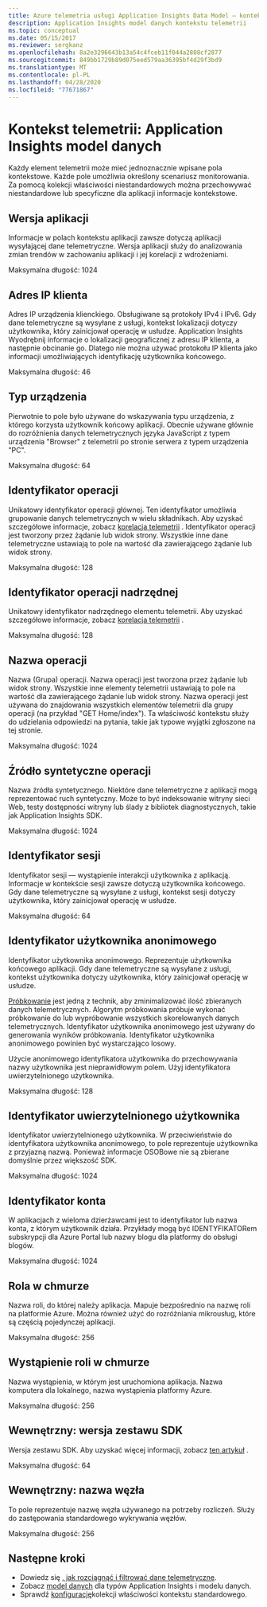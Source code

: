 ```yaml
---
title: Azure telemetria usługi Application Insights Data Model — kontekst telemetrii | Microsoft Docs
description: Application Insights model danych kontekstu telemetrii
ms.topic: conceptual
ms.date: 05/15/2017
ms.reviewer: sergkanz
ms.openlocfilehash: 8a2e3296643b13a54c4fceb11f044a2808cf2877
ms.sourcegitcommit: 849bb1729b89d075eed579aa36395bf4d29f3bd9
ms.translationtype: MT
ms.contentlocale: pl-PL
ms.lasthandoff: 04/28/2020
ms.locfileid: "77671867"
---
```

# <a name="telemetry-context-application-insights-data-model"></a>Kontekst telemetrii: Application Insights model danych

Każdy element telemetrii może mieć jednoznacznie wpisane pola kontekstowe. Każde pole umożliwia określony scenariusz monitorowania. Za pomocą kolekcji właściwości niestandardowych można przechowywać niestandardowe lub specyficzne dla aplikacji informacje kontekstowe.


## <a name="application-version"></a>Wersja aplikacji

Informacje w polach kontekstu aplikacji zawsze dotyczą aplikacji wysyłającej dane telemetryczne. Wersja aplikacji służy do analizowania zmian trendów w zachowaniu aplikacji i jej korelacji z wdrożeniami.

Maksymalna długość: 1024


## <a name="client-ip-address"></a>Adres IP klienta

Adres IP urządzenia klienckiego. Obsługiwane są protokoły IPv4 i IPv6. Gdy dane telemetryczne są wysyłane z usługi, kontekst lokalizacji dotyczy użytkownika, który zainicjował operację w usłudze. Application Insights Wyodrębnij informacje o lokalizacji geograficznej z adresu IP klienta, a następnie obcinanie go. Dlatego nie można używać protokołu IP klienta jako informacji umożliwiających identyfikację użytkownika końcowego. 

Maksymalna długość: 46


## <a name="device-type"></a>Typ urządzenia

Pierwotnie to pole było używane do wskazywania typu urządzenia, z którego korzysta użytkownik końcowy aplikacji. Obecnie używane głównie do rozróżnienia danych telemetrycznych języka JavaScript z typem urządzenia "Browser" z telemetrii po stronie serwera z typem urządzenia "PC".

Maksymalna długość: 64


## <a name="operation-id"></a>Identyfikator operacji

Unikatowy identyfikator operacji głównej. Ten identyfikator umożliwia grupowanie danych telemetrycznych w wielu składnikach. Aby uzyskać szczegółowe informacje, zobacz [korelacja telemetrii](../../azure-monitor/app/correlation.md) . Identyfikator operacji jest tworzony przez żądanie lub widok strony. Wszystkie inne dane telemetryczne ustawiają to pole na wartość dla zawierającego żądanie lub widok strony. 

Maksymalna długość: 128


## <a name="parent-operation-id"></a>Identyfikator operacji nadrzędnej

Unikatowy identyfikator nadrzędnego elementu telemetrii. Aby uzyskać szczegółowe informacje, zobacz [korelacja telemetrii](../../azure-monitor/app/correlation.md) .

Maksymalna długość: 128


## <a name="operation-name"></a>Nazwa operacji

Nazwa (Grupa) operacji. Nazwa operacji jest tworzona przez żądanie lub widok strony. Wszystkie inne elementy telemetrii ustawiają to pole na wartość dla zawierającego żądanie lub widok strony. Nazwa operacji jest używana do znajdowania wszystkich elementów telemetrii dla grupy operacji (na przykład "GET Home/index"). Ta właściwość kontekstu służy do udzielania odpowiedzi na pytania, takie jak typowe wyjątki zgłoszone na tej stronie.

Maksymalna długość: 1024


## <a name="synthetic-source-of-the-operation"></a>Źródło syntetyczne operacji

Nazwa źródła syntetycznego. Niektóre dane telemetryczne z aplikacji mogą reprezentować ruch syntetyczny. Może to być indeksowanie witryny sieci Web, testy dostępności witryny lub ślady z bibliotek diagnostycznych, takie jak Application Insights SDK.

Maksymalna długość: 1024


## <a name="session-id"></a>Identyfikator sesji

Identyfikator sesji — wystąpienie interakcji użytkownika z aplikacją. Informacje w kontekście sesji zawsze dotyczą użytkownika końcowego. Gdy dane telemetryczne są wysyłane z usługi, kontekst sesji dotyczy użytkownika, który zainicjował operację w usłudze.

Maksymalna długość: 64


## <a name="anonymous-user-id"></a>Identyfikator użytkownika anonimowego

Identyfikator użytkownika anonimowego. Reprezentuje użytkownika końcowego aplikacji. Gdy dane telemetryczne są wysyłane z usługi, kontekst użytkownika dotyczy użytkownika, który zainicjował operację w usłudze.

[Próbkowanie](../../azure-monitor/app/sampling.md) jest jedną z technik, aby zminimalizować ilość zbieranych danych telemetrycznych. Algorytm próbkowania próbuje wykonać próbkowanie do lub wypróbowanie wszystkich skorelowanych danych telemetrycznych. Identyfikator użytkownika anonimowego jest używany do generowania wyników próbkowania. Identyfikator użytkownika anonimowego powinien być wystarczająco losowy. 

Użycie anonimowego identyfikatora użytkownika do przechowywania nazwy użytkownika jest nieprawidłowym polem. Użyj identyfikatora uwierzytelnionego użytkownika.

Maksymalna długość: 128


## <a name="authenticated-user-id"></a>Identyfikator uwierzytelnionego użytkownika

Identyfikator uwierzytelnionego użytkownika. W przeciwieństwie do identyfikatora użytkownika anonimowego, to pole reprezentuje użytkownika z przyjazną nazwą. Ponieważ informacje OSOBowe nie są zbierane domyślnie przez większość SDK.

Maksymalna długość: 1024


## <a name="account-id"></a>Identyfikator konta

W aplikacjach z wieloma dzierżawcami jest to identyfikator lub nazwa konta, z którym użytkownik działa. Przykłady mogą być IDENTYFIKATORem subskrypcji dla Azure Portal lub nazwy blogu dla platformy do obsługi blogów.

Maksymalna długość: 1024


## <a name="cloud-role"></a>Rola w chmurze

Nazwa roli, do której należy aplikacja. Mapuje bezpośrednio na nazwę roli na platformie Azure. Można również użyć do rozróżniania mikrousług, które są częścią pojedynczej aplikacji.

Maksymalna długość: 256


## <a name="cloud-role-instance"></a>Wystąpienie roli w chmurze

Nazwa wystąpienia, w którym jest uruchomiona aplikacja. Nazwa komputera dla lokalnego, nazwa wystąpienia platformy Azure.

Maksymalna długość: 256


## <a name="internal-sdk-version"></a>Wewnętrzny: wersja zestawu SDK

Wersja zestawu SDK. Aby uzyskać więcej informacji, zobacz [ten artykuł](https://github.com/microsoft/ApplicationInsights-Home/blob/master/EndpointSpecs/SDK-VERSIONS.md) .

Maksymalna długość: 64


## <a name="internal-node-name"></a>Wewnętrzny: nazwa węzła

To pole reprezentuje nazwę węzła używanego na potrzeby rozliczeń. Służy do zastępowania standardowego wykrywania węzłów.

Maksymalna długość: 256


## <a name="next-steps"></a>Następne kroki

- Dowiedz się [, jak rozciągnąć i filtrować dane telemetryczne](../../azure-monitor/app/api-filtering-sampling.md).
- Zobacz [model danych](data-model.md) dla typów Application Insights i modelu danych.
- Sprawdź [konfigurację](../../azure-monitor/app/configuration-with-applicationinsights-config.md#telemetry-initializers-aspnet)kolekcji właściwości kontekstu standardowego.
